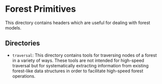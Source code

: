 # Forest Primitives

This directory contains headers which are useful for dealing with forest models.

## Directories

- `traversal`: This directory contains tools for traversing nodes of a forest in a variety of ways. These tools are not intended for high-speed traversal but for systematically extracting information from existing forest-like data structures in order to facilitate high-speed forest operations.
